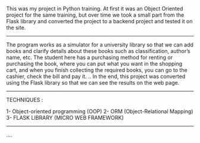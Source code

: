 This was my project in Python training. At first it was an Object Oriented project for the same training, but over time we took a small part from the Flask library and converted the project to a backend project and tested it on the site.

--------------------------------------------------------------------------------------------------------------------------------------------------------------------------------------------------------


The program works as a simulator for a university library so that we can add books and clarify details about these books such as classification, author’s name, etc. The student here has a purchasing method for renting or purchasing the book, where you can put what you want in the shopping cart, and when you finish collecting the required books, you can go to the cashier, check the bill and pay it. .. In the end, this project was converted using the Flask library so that we can see the results on the web page.

--------------------------------------------------------------------------------------------------------------------------------------------------------------------------------------------------------

TECHNIQUES : 

1- Object-oriented programming (OOP) 
2- ORM (Object-Relational Mapping) 
3- FLASK LIBRARY (MICRO WEB FRAMEWORK)

--------------------------------------------------------------------------------------------------------------------------------------------------------------------------------------------------------

....

